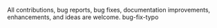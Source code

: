  All contributions, bug reports, bug fixes, documentation improvements, enhancements, and ideas are welcome.
 bug-fix-typo
